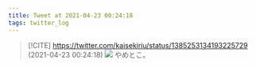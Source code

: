 ```yaml
---
title: Tweet at 2021-04-23 00:24:18
tags: twitter_log
---
```


> [!CITE] https://twitter.com/kaisekiriu/status/1385253134193225729 (2021-04-23 00:24:18)
> ![](https://twitter.com/kaisekiriu/status/1385253134193225729)
> やめとこ。
